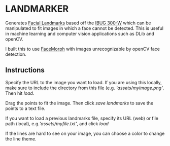 # LANDMARKER

Generates [Facial Landmarks](https://www.pyimagesearch.com/2017/04/03/facial-landmarks-dlib-opencv-python/) based off the [IBUG 300-W](https://ibug.doc.ic.ac.uk/resources/facial-point-annotations/) which can be manipulated to fit images in which a face cannot be detected. This is useful in machine learning and computer vision applications such as DLib and openCV.

I built this to use [FaceMorph](https://github.com/valillon/FaceMorph) with images unrecognizable by openCV face detection.

## Instructions

Specify the URL to the image you want to load. If you are using this locally, make sure to include the directory from this file (e.g. _'assets/myimage.png'_. Then hit _load_.

Drag the points to fit the image. Then click _save landmarks_ to save the points to a text file.

If you want to load a previous landmarks file, specify its URL (web) or file path (local), e.g._'assets/myfile.txt'_, and click _load_

If the lines are hard to see on your image, you can choose a color to change the line theme.

